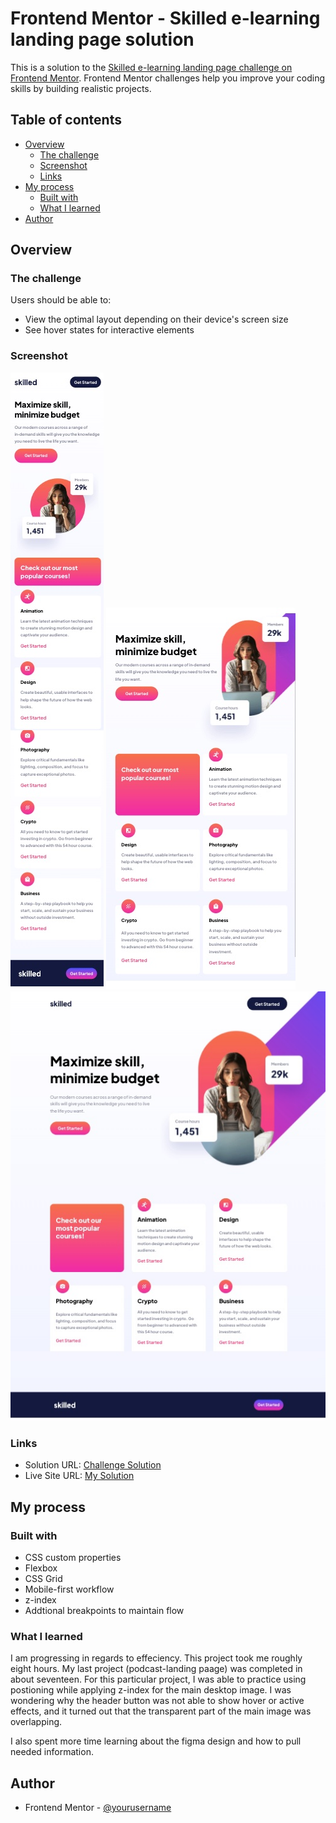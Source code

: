 # Frontend Mentor - Skilled e-learning landing page solution

This is a solution to the [Skilled e-learning landing page challenge on Frontend Mentor](https://www.frontendmentor.io/challenges/skilled-elearning-landing-page-S1ObDrZ8q). Frontend Mentor challenges help you improve your coding skills by building realistic projects.

## Table of contents

- [Overview](#overview)
  - [The challenge](#the-challenge)
  - [Screenshot](#screenshot)
  - [Links](#links)
- [My process](#my-process)
  - [Built with](#built-with)
  - [What I learned](#what-i-learned)
- [Author](#author)

## Overview

### The challenge

Users should be able to:

- View the optimal layout depending on their device's screen size
- See hover states for interactive elements

### Screenshot

![](./screenshots/screenshot-mobile.jpg)
![](./screenshots/screenshot-tablet.jpg)
![](./screenshots/screenshot-desktop.jpg)

### Links

- Solution URL: [Challenge Solution](https://www.frontendmentor.io/challenges/skilled-elearning-landing-page-S1ObDrZ8q)
- Live Site URL: [My Solution](https://amazing-cendol-9d74be.netlify.app/)

## My process

### Built with

- CSS custom properties
- Flexbox
- CSS Grid
- Mobile-first workflow
- z-index
- Addtional breakpoints to maintain flow

### What I learned

I am progressing in regards to effeciency. This project took me roughly eight hours. My last project (podcast-landing paage) was completed in about seventeen. For this particular project, I was able to practice using postioning while applying z-index for the main desktop image. I was wondering why the header button was not able to show hover or active effects, and it turned out that the transparent part of the main image was overlapping. 

I also spent more time learning about the figma design and how to pull needed information. 

## Author

- Frontend Mentor - [@yourusername](https://www.frontendmentor.io/profile/wtwilliams310)
